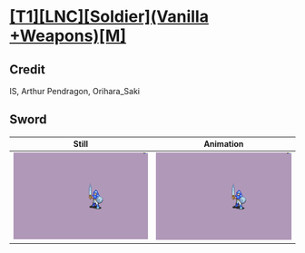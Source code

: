 # [\[T1\]\[LNC\]\[Soldier\]\(Vanilla +Weapons\)\[M\]](../)

## Credit

IS, Arthur Pendragon, Orihara_Saki
	
## Sword

| Still | Animation |
| :---: | :-------: |
| ![Sword still](./Sword_000.png) | ![Sword animation](./Sword.gif) |

